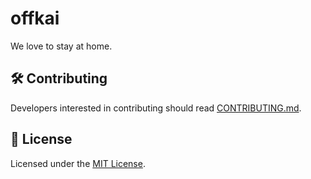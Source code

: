 # offkai

We love to stay at home.

## 🛠 Contributing

Developers interested in contributing should read [CONTRIBUTING.md](./CONTRIBUTING.md).

## 📑 License

Licensed under the [MIT License](https://opensource.org/licenses/MIT).
